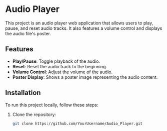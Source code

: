 # Audio Player

This project is an audio player web application that allows users to play, pause, and reset audio tracks. It also features a volume control and displays the audio file's poster.

## Features

- **Play/Pause**: Toggle playback of the audio.
- **Reset**: Reset the audio track to the beginning.
- **Volume Control**: Adjust the volume of the audio.
- **Poster Display**: Shows a poster image representing the audio content.

## Installation

To run this project locally, follow these steps:

1. Clone the repository:
   ```bash
   git clone https://github.com/YourUsername/Audio_Player.git
